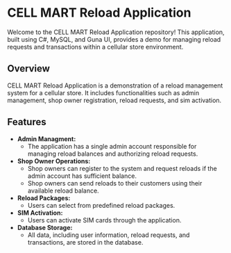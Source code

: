 # CELL MART Reload Application
Welcome to the CELL MART Reload Application repository! This application, built using C#, MySQL, and Guna UI, provides a demo for managing reload requests and transactions within a cellular store environment.

## Overview 
CELL MART Reload Application is a demonstration of a reload management system for a cellular store. It includes functionalities such as admin management, shop owner registration, reload requests, and sim activation.

## Features 
<ul>
  <li><b>Admin Managment:</b>
    <ul>
      <li>The application has a single admin account responsible for managing reload balances and authorizing reload requests.</li>
    </ul>
  </li>
    <li><b>Shop Owner Operations:</b>
    <ul>
      <li>Shop owners can register to the system and request reloads if the admin account has sufficient balance.</li>
      <li>Shop owners can send reloads to their customers using their available reload balance.</li>
    </ul>
  </li>
  <li>
    <b>Reload Packages:</b>   
    <ul>
      <li>Users can select from predefined reload packages.</li>
    </ul>
  </li>
  <li>
    <b>SIM Activation:</b>
    <ul>
      <li>Users can activate SIM cards through the application.</li>
    </ul>
  </li>
  <li>
    <b>Database Storage:</b>
    <ul>
      <li>All data, including user information, reload requests, and transactions, are stored in the database.</li>
    </ul>
  </li>
</ul>
